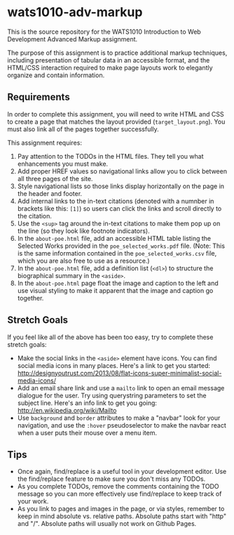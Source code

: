 wats1010-adv-markup
===================

This is the source repository for the WATS1010 Introduction to Web Development
Advanced Markup assignment.

The purpose of this assignment is to practice additional markup techniques,
including presentation of tabular data in an accessible format, and the
HTML/CSS interaction required to make page layouts work to elegantly organize
and contain information.

Requirements
------------

In order to complete this assignment, you will need to write HTML and CSS to
create a page that matches the layout provided (``target_layout.png``). You
must also link all of the pages together successfully.

This assignment requires:

1. Pay attention to the TODOs in the HTML files. They tell you what enhancements
   you must make.
2. Add proper HREF values so navigational links allow you to click between all
   three pages of the site.
3. Style navigational lists so those links display horizontally on the page in
   the header and footer.
4. Add internal links to the in-text citations (denoted with a numnber in
   brackets like this: ``[1]``) so users can click the links and scroll directly
   to the citation.
5. Use the ``<sup>`` tag around the in-text citations to make them pop up on
   the line (so they look like footnote indicators).
6. In the ``about-poe.html`` file, add an accessible HTML table listing the
   Selected Works provided in the ``poe_selected_works.pdf`` file. (Note: This
   is the same information contained in the ``poe_selected_works.csv`` file,
   which you are also free to use as a resource.)
7. In the ``about-poe.html`` file, add a definition list (``<dl>``) to structure
   the biographical summary in the ``<aside>``.
8. In the ``about-poe.html`` page float the image and caption to the left and
   use visual styling to make it apparent that the image and caption go
   together.

Stretch Goals
-------------

If you feel like all of the above has been too easy, try to complete these
stretch goals:

* Make the social links in the ``<aside>`` element have icons. You can find
  social media icons in many places. Here's a link to get you started:
  http://designyoutrust.com/2013/08/flat-icons-super-minimalist-social-media-icons/
* Add an email share link and use a ``mailto`` link to open an email message
  dialogue for the user. Try using querystring parameters to set the
  subject line. Here's an info link to get you going:
  http://en.wikipedia.org/wiki/Mailto
* Use ``background`` and ``border`` attributes to make a "navbar" look for your
  navigation, and use the ``:hover`` pseudoselector to make the navbar react
  when a user puts their mouse over a menu item.

Tips
----

* Once again, find/replace is a useful tool in your development editor. Use
  the find/replace feature to make sure you don't miss any TODOs.
* As you complete TODOs, remove the comments containing the TODO message so
  you can more effectively use find/replace to keep track of your work.
* As you link to pages and images in the page, or via styles, remember to keep
  in mind absolute vs. relative paths. Absolute paths start with "http" and "/".
  Absolute paths will usually not work on Github Pages.
